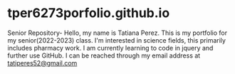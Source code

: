 # tper6273porfolio.github.io
Senior Repository-
Hello, my name is Tatiana Perez. This is my portfolio for my senior(2022-2023) class. I'm interested in science fields, this primarily includes pharmacy work. I am currently learning to code in jquery and further use GitHub. I can be reached through my email address at tatiperes52@gmail.com
